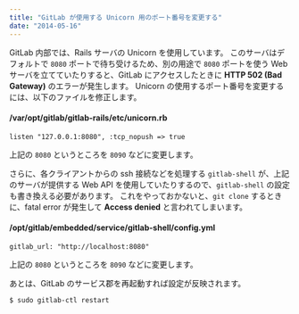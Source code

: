 ```yaml
---
title: "GitLab が使用する Unicorn 用のポート番号を変更する"
date: "2014-05-16"
---
```


GitLab 内部では、Rails サーバの Unicorn を使用しています。
このサーバはデフォルトで `8080` ポートで待ち受けるため、別の用途で `8080` ポートを使う Web サーバを立てていたりすると、GitLab にアクセスしたときに **HTTP 502 (Bad Gateway)** のエラーが発生します。
Unicorn の使用するポート番号を変更するには、以下のファイルを修正します。

#### /var/opt/gitlab/gitlab-rails/etc/unicorn.rb

```
listen "127.0.0.1:8080", :tcp_nopush => true
```

上記の `8080` というところを `8090` などに変更します。

さらに、各クライアントからの ssh 接続などを処理する `gitlab-shell` が、上記のサーバが提供する Web API を使用していたりするので、`gitlab-shell` の設定も書き換える必要があります。
これをやっておかないと、`git clone` するときに、fatal error が発生して **Access denied** と言われてしまいます。

#### /opt/gitlab/embedded/service/gitlab-shell/config.yml

```
gitlab_url: "http://localhost:8080"
```

上記の `8080` というところを `8090` などに変更します。

あとは、GitLab のサービス郡を再起動すれば設定が反映されます。

```
$ sudo gitlab-ctl restart
```

